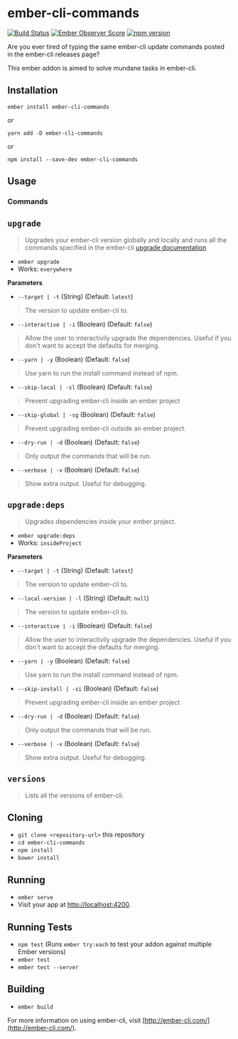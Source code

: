 # ember-cli-commands

[![Build Status](https://travis-ci.org/seawatts/ember-cli-commands.svg?branch=master)](https://travis-ci.org/seawatts/ember-cli-commands)
[![Ember Observer Score](https://emberobserver.com/badges/ember-cli-commands.svg)](https://emberobserver.com/addons/ember-cli-commands)
[![npm version](https://badge.fury.io/js/ember-cli-commands.svg)](https://badge.fury.io/js/ember-cli-commands)

Are you ever tired of typing the same ember-cli update commands posted in the ember-cli releases page?

This ember addon is aimed to solve mundane tasks in ember-cli.

## Installation

`ember install ember-cli-commands`

or

`yarn add -D ember-cli-commands`

or

`npm install --save-dev ember-cli-commands`

## Usage

### Commands

`upgrade`
--------

> Upgrades your ember-cli version globally and locally and runs all the commands specified in the ember-cli [upgrade documentation](https://ember-cli.com/user-guide/#upgrading)

* `ember upgrade`
* Works: `everywhere`

**Parameters**

* `--target | -t` (String) (Default: `latest`)
> The version to update ember-cli to.

* `--interactive | -i` (Boolean) (Default: `false`)
> Allow the user to interactivily upgrade the dependencies. Useful if you don't want to accept the defaults for merging.

* `--yarn | -y` (Boolean) (Default: `false`)
> Use yarn to run the install command instead of npm.

* `--skip-local | -sl` (Boolean) (Default: `false`)
> Prevent upgrading ember-cli inside an ember project

* `--skip-global | -sg` (Boolean) (Default: `false`)
> Prevent upgrading ember-cli outside an ember project.

* `--dry-run | -d` (Boolean) (Default: `false`)
> Only output the commands that will be run.

* `--verbose | -v` (Boolean) (Default: `false`)
> Show extra output. Useful for debugging.

`upgrade:deps`
--------

> Upgrades dependencies inside your ember project.

* `ember upgrade:deps`
* Works: `insideProject`

**Parameters**

* `--target | -t` (String) (Default: `latest`)
> The version to update ember-cli to.

* `--local-version | -l` (String) (Default: `null`)
> The version to update ember-cli to.

* `--interactive | -i` (Boolean) (Default: `false`)
> Allow the user to interactivily upgrade the dependencies. Useful if you don't want to accept the defaults for merging.

* `--yarn | -y` (Boolean) (Default: `false`)
> Use yarn to run the install command instead of npm.

* `--skip-install | -si` (Boolean) (Default: `false`)
> Prevent upgrading ember-cli inside an ember project

* `--dry-run | -d` (Boolean) (Default: `false`)
> Only output the commands that will be run.

* `--verbose | -v` (Boolean) (Default: `false`)
> Show extra output. Useful for debugging.

`versions`
--------

> Lists all the versions of ember-cli.

## Cloning

* `git clone <repository-url>` this repository
* `cd ember-cli-commands`
* `npm install`
* `bower install`

## Running

* `ember serve`
* Visit your app at [http://localhost:4200](http://localhost:4200).

## Running Tests

* `npm test` (Runs `ember try:each` to test your addon against multiple Ember versions)
* `ember test`
* `ember test --server`

## Building

* `ember build`

For more information on using ember-cli, visit [http://ember-cli.com/](http://ember-cli.com/).
